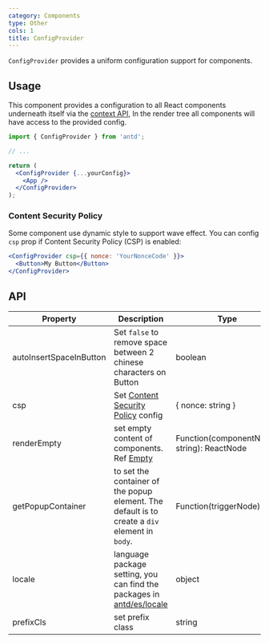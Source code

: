 ```yaml
---
category: Components
type: Other
cols: 1
title: ConfigProvider
---
```


`ConfigProvider` provides a uniform configuration support for components.

## Usage

This component provides a configuration to all React components underneath itself via the [context API](https://facebook.github.io/react/docs/context.html), In the render tree all components will have access to the provided config.

```jsx
import { ConfigProvider } from 'antd';

// ...

return (
  <ConfigProvider {...yourConfig}>
    <App />
  </ConfigProvider>
);
```

### Content Security Policy

Some component use dynamic style to support wave effect. You can config `csp` prop if Content Security Policy (CSP) is enabled:

```jsx
<ConfigProvider csp={{ nonce: 'YourNonceCode' }}>
  <Button>My Button</Button>
</ConfigProvider>
```

## API

| Property | Description | Type | Default | Version |
| --- | --- | --- | --- | --- |
| autoInsertSpaceInButton | Set `false` to remove space between 2 chinese characters on Button | boolean | true | 3.13.0 |
| csp | Set [Content Security Policy](https://developer.mozilla.org/en-US/docs/Web/HTTP/CSP) config | { nonce: string } | - | 3.13.1 |
| renderEmpty | set empty content of components. Ref [Empty](/components/empty/) | Function(componentName: string): ReactNode | - | 3.12.2 |
| getPopupContainer | to set the container of the popup element. The default is to create a `div` element in `body`. | Function(triggerNode) | `() => document.body` | 3.11.0 |
| locale | language package setting, you can find the packages in [antd/es/locale](http://unpkg.com/antd/es/locale/) | object | 3.21.0 |
| prefixCls | set prefix class | string | ant | 3.12.0 |

